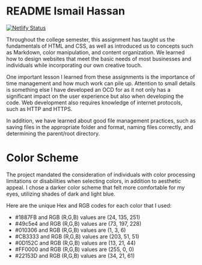 # README Ismail Hassan 

[![Netlify Status](https://api.netlify.com/api/v1/badges/241360cb-3f76-41ef-aaa4-fe67d8cfd28e/deploy-status)](https://app.netlify.com/sites/about-me-shak1nbacon/deploys)

Throughout the college semester, this assignment has taught us the fundamentals of HTML and CSS, as well as introduced us to concepts such as Markdown, color manipulation, and content organization. We learned how to design websites that meet the basic needs of most businesses and individuals while incorporating our own creative touch. 

One important lesson I learned from these assignments is the importance of time management and how much work can pile up. Attention to small details is something else I have developed an OCD for as it not only has a significant impact on the user experience but also when developing the code. Web development also requires knowledge of internet protocols, such as HTTP and HTTPS.

In addition, we have learned about good file management practices, such as saving files in the appropriate folder and format, naming files correctly, and determining the parent/root directory.

# Color Scheme

The project mandated the consideration of individuals with color processing limitations or disabilities when selecting colors, in addition to aesthetic appeal. I chose a darker color scheme that felt more comfortable for my eyes, utilizing shades of dark and light blue.

Here are the unique Hex and RGB codes for each color that I used:

- #1887FB and RGB (R,G,B) values are (24, 135, 251)
- #49c5e4 and RGB (R,G,B) values are (73, 197, 228)
- #010306 and RGB (R,G,B) values are (1, 3, 6)
- #CB3333 and RGB (R,G,B) values are (203, 51, 51)
- #0D152C and RGB (R,G,B) values are (13, 21, 44)
- #FF0000 and RGB (R,G,B) values are (255, 0, 0)
- #22153D and RGB (R,G,B) values are (34, 21, 61)
